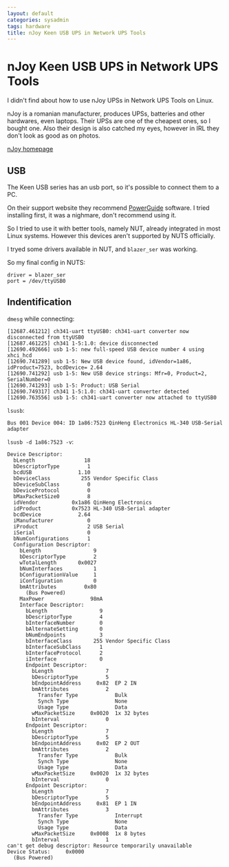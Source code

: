 ```yaml
---
layout: default
categories: sysadmin
tags: hardware
title: nJoy Keen USB UPS in Network UPS Tools
---
```


# nJoy Keen USB UPS in Network UPS Tools

I didn't find about how to use nJoy UPSs in Network UPS Tools on Linux.

nJoy is a romanian manufacturer, produces UPSs, batteries and other hardwares, even laptops. Their UPSs are one of the cheapest ones, so I bought one. Also their design is also catched my eyes, however in IRL they don't look as good as on photos.

[nJoy homepage](https://www.njoy.ro/)

## USB

The Keen USB series has an usb port, so it's possible to connect them to a PC.

On their support website they recommend [PowerGuide](http://www.powermonitor.software/#PowerGuideSoftware) software. I tried installing first, it was a nighmare, don't recommend using it.

So I tried to use it with better tools, namely NUT, already integrated in most Linux systems. However this devices aren't supported by NUTS officially.

I tryed some drivers available in NUT, and `blazer_ser` was working.

So my final config in NUTS:

```
driver = blazer_ser
port = /dev/ttyUSB0
```

## Indentification

`dmesg` while connecting:

```
[12687.461212] ch341-uart ttyUSB0: ch341-uart converter now disconnected from ttyUSB0
[12687.461225] ch341 1-5:1.0: device disconnected
[12690.492666] usb 1-5: new full-speed USB device number 4 using xhci_hcd
[12690.741289] usb 1-5: New USB device found, idVendor=1a86, idProduct=7523, bcdDevice= 2.64
[12690.741292] usb 1-5: New USB device strings: Mfr=0, Product=2, SerialNumber=0
[12690.741293] usb 1-5: Product: USB Serial
[12690.749317] ch341 1-5:1.0: ch341-uart converter detected
[12690.763556] usb 1-5: ch341-uart converter now attached to ttyUSB0
```

`lsusb`:

```
Bus 001 Device 004: ID 1a86:7523 QinHeng Electronics HL-340 USB-Serial adapter
```

`lsusb -d 1a86:7523 -v`:

```
Device Descriptor:
  bLength                18
  bDescriptorType         1
  bcdUSB               1.10
  bDeviceClass          255 Vendor Specific Class
  bDeviceSubClass         0
  bDeviceProtocol         0
  bMaxPacketSize0         8
  idVendor           0x1a86 QinHeng Electronics
  idProduct          0x7523 HL-340 USB-Serial adapter
  bcdDevice            2.64
  iManufacturer           0
  iProduct                2 USB Serial
  iSerial                 0
  bNumConfigurations      1
  Configuration Descriptor:
    bLength                 9
    bDescriptorType         2
    wTotalLength       0x0027
    bNumInterfaces          1
    bConfigurationValue     1
    iConfiguration          0
    bmAttributes         0x80
      (Bus Powered)
    MaxPower               98mA
    Interface Descriptor:
      bLength                 9
      bDescriptorType         4
      bInterfaceNumber        0
      bAlternateSetting       0
      bNumEndpoints           3
      bInterfaceClass       255 Vendor Specific Class
      bInterfaceSubClass      1
      bInterfaceProtocol      2
      iInterface              0
      Endpoint Descriptor:
        bLength                 7
        bDescriptorType         5
        bEndpointAddress     0x82  EP 2 IN
        bmAttributes            2
          Transfer Type            Bulk
          Synch Type               None
          Usage Type               Data
        wMaxPacketSize     0x0020  1x 32 bytes
        bInterval               0
      Endpoint Descriptor:
        bLength                 7
        bDescriptorType         5
        bEndpointAddress     0x02  EP 2 OUT
        bmAttributes            2
          Transfer Type            Bulk
          Synch Type               None
          Usage Type               Data
        wMaxPacketSize     0x0020  1x 32 bytes
        bInterval               0
      Endpoint Descriptor:
        bLength                 7
        bDescriptorType         5
        bEndpointAddress     0x81  EP 1 IN
        bmAttributes            3
          Transfer Type            Interrupt
          Synch Type               None
          Usage Type               Data
        wMaxPacketSize     0x0008  1x 8 bytes
        bInterval               1
can't get debug descriptor: Resource temporarily unavailable
Device Status:     0x0000
  (Bus Powered)
```
